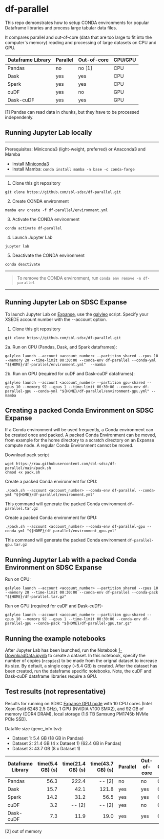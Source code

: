 # df-parallel

This repo demonstrates how to setup CONDA environments for popular Dataframe libraries and process large tabular data files.

It compares parallel and out-of-core (data that are too large to fit into the computer's memory) reading and processing of large datasets on CPU and GPU.

| Dataframe Library | Parallel | Out-of-core | CPU/GPU |
| ------------------| -------- | ----------- | ------- |
| Pandas      | no      | no [1]  | CPU |
| Dask        | yes     | yes | CPU |
| Spark       | yes     | yes | CPU |
| cuDF        | yes     | no  | GPU |
| Dask-cuDF   | yes     | yes | GPU |

[1] Pandas can read data in chunks, but they have to be processed independenly.

## Running Jupyter Lab locally
------
Prerequisites: Miniconda3 (light-weight, preferred) or Anaconda3 and Mamba

* Install [Miniconda3](https://docs.conda.io/en/latest/miniconda.html)
* Install Mamba: ```conda install mamba -n base -c conda-forge```
------

1. Clone this git repository

```
git clone https://github.com/sbl-sdsc/df-parallel.git
```
2. Create CONDA environment

```
mamba env create -f df-parallel/environment.yml
```
3. Activate the CONDA environment

```
conda activate df-parallel
```
4. Launch Jupyter Lab

```
jupyter lab
```

5. Deactivate the CONDA environment

```
conda deactivate
```

------
> To remove the CONDA environment, run ```conda env remove -n df-parallel```
------


## Running Jupyter Lab on SDSC Expanse
To launch Jupyter Lab on [Expanse](https://www.sdsc.edu/services/hpc/expanse/), use the [galyleo](https://github.com/mkandes/galyleo#galyleo) script. Specify your XSEDE account number with the --account option.

1. Clone this git repository

```
git clone https://github.com/sbl-sdsc/df-parallel.git
```


2a. Run on CPU (Pandas, Dask, and Spark dataframes):
```
galyleo launch --account <account_number> --partition shared --cpus 10 --memory 20 --time-limit 00:30:00 --conda-env df-parallel --conda-yml "${HOME}/df-parallel/environment.yml"  --mamba
```

2b. Run on GPU (required for cuDF and Dask-cuDF dataframes):
```
galyleo launch --account <account_number> --partition gpu-shared --cpus 10 --memory 92 --gpus 1 --time-limit 00:30:00 --conda-env df-parallel-gpu --conda-yml "${HOME}/df-parallel/environment-gpu.yml" --mamba
```

## Creating a packed Conda Environment on SDSC Expanse
If a Conda environment will be used frequently, a Conda environment can be created once and packed. A packed Conda Environment can be moved, from example for the home directory to a scratch directory on an Expanse compute node. A regular Conda Environment cannot be moved.

Download pack script
```
wget https://raw.githubusercontent.com/sbl-sdsc/df-parallel/main/pack.sh
chmod +x pack.sh
```

Create a packed Conda environment for CPU:
```
./pack.sh --account <account_number> --conda-env df-parallel --conda-yml "${HOME}/df-parallel/environment.yml"
```
This command will generate the packed Conda environment ```df-parallel.tar.gz```

Create a packed Conda environment for GPU:
```
./pack.sh --account <account_number> --conda-env df-parallel-gpu --conda-yml "${HOME}/df-parallel/environment_gpu.yml"
```
This command will generate the packed Conda environment ```df-parallel-gpu.tar.gz```

## Running Jupyter Lab with a packed Conda Environment on SDSC Expanse
Run on CPU:
```
galyleo launch --account <account_number> --partition shared --cpus 10 --memory 20 --time-limit 00:30:00 --conda-env df-parallel --conda-pack "${HOME}/df-parallel.tar.gz"
```

Run on GPU (required for cuDF and Dask-cuDF):
```
galyleo launch --account <account_number> --partition gpu-shared --cpus 10 --memory 92 --gpus 1 --time-limit 00:30:00 --conda-env df-parallel-gpu --conda-pack "${HOME}/df-parallel-gpu.tar.gz"
```

## Running the example notebooks
After Jupyter Lab has been launched, run the Notebook [1-DownloadData.ipynb](1-DownloadData.ipynb) to create a dataset. In this notebook, specify the number of copies (`ncopies`) to be made from the orignal dataset to increase its size. By default, a single copy (~5.4 GB) is created. After the dataset has been created, run the dataframe specific notebooks. Note, the cuDF and Dask-cuDF dataframe libraries require a GPU.

## Test results (not representative)
Results for running on SDSC [Expanse GPU node](https://www.sdsc.edu/support/user_guides/expanse.html) with 10 CPU cores (Intel Xeon Gold 6248 2.5 GHz), 1 GPU (NVIDIA V100 SMX2), and 92 GB of memory (DDR4 DRAM), local storage (1.6 TB Samsung PM1745b NVMe PCIe SSD).

Datafile size (gene_info.tsv): 

* Dataset 1: 5.4 GB (18 GB in Pandas)
* Dataset 2: 21.4 GB (4 x Dataset 1) (62.4 GB in Pandas)
* Dataset 3: 43.7 GB (8 x Dataset 1)

| Dataframe Library | time(5.4 GB) (s) | time(21.4 GB) (s) | time(43.7 GB) (s) | Parallel | Out-of-core | CPU/GPU |
| -----------------| ----------------: | ----------------: | ----------------: |--------- | ----------- | ------- |
| Pandas            | 56.3 |222.4   | -- [2] | no       | no  | CPU |
| Dask              | 15.7 | 42.1   | 121.8  | yes      | yes | CPU |
| Spark             | 14.2 | 31.2   |  56.5  | yes      | yes | CPU |
| cuDF              |  3.2 | -- [2] | -- [2] | yes      | no  | GPU |
| Dask-cuDF         |  7.3 | 11.9   | 19.0   | yes      | yes | GPU |

[2] out of memory

